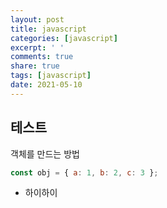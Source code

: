 ```yaml
---
layout: post
title: javascript
categories: [javascript]
excerpt: ' '
comments: true
share: true
tags: [javascript]
date: 2021-05-10
---
```



## 테스트



객체를 만드는 방법

```javascript
const obj = { a: 1, b: 2, c: 3 };
```

- 하이하이

